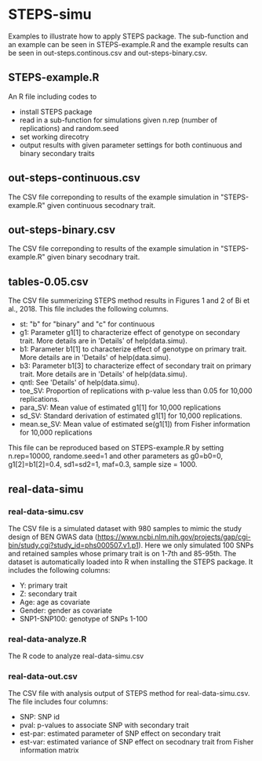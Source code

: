 # STEPS-simu
Examples to illustrate how to apply STEPS package. The sub-function and an example can be seen in STEPS-example.R and the example results can be seen in out-steps.continous.csv and out-steps-binary.csv.

## STEPS-example.R
An R file including codes to
* install STEPS package
* read in a sub-function for simulations given n.rep (number of replications) and random.seed
* set working direcotry
* output results with given parameter settings for both continuous and binary secondary traits

## out-steps-continuous.csv
The CSV file correponding to results of the example simulation in "STEPS-example.R" given continuous secodnary trait.

## out-steps-binary.csv
The CSV file correponding to results of the example simulation in "STEPS-example.R" given binary secodnary trait.

## tables-0.05.csv
The CSV file summerizing STEPS method results in Figures 1 and 2 of Bi et al., 2018. This file includes the following columns.
* st: "b" for "binary" and "c" for continuous
* g1: Parameter g1[1] to characterize effect of genotype on secondary trait. More details are in 'Details' of help(data.simu). 
* b1: Parameter b1[1] to characterize effect of genotype on primary trait. More details are in 'Details' of help(data.simu).
* b3: Parameter b1[3] to characterize effect of secondary trait on primary trait. More details are in 'Details' of help(data.simu).
* qntl: See 'Details' of help(data.simu).
* toe_SV: Proportion of replications with p-value less than 0.05 for 10,000 replications.
* para_SV: Mean value of estimated g1[1] for 10,000 replications
* sd_SV: Standard derivation of estimated g1[1] for 10,000 replications.
* mean.se_SV: Mean value of estimated se(g1[1]) from Fisher information for 10,000 replications

This file can be reproduced based on STEPS-example.R by setting n.rep=10000, randome.seed=1 and other parameters as g0=b0=0, g1[2]=b1[2]=0.4, sd1=sd2=1, maf=0.3, sample size = 1000. 

## real-data-simu

### real-data-simu.csv
The CSV file is a simulated dataset with 980 samples to mimic the study design of BEN GWAS data (https://www.ncbi.nlm.nih.gov/projects/gap/cgi-bin/study.cgi?study_id=phs000507.v1.p1). Here we only simulated 100 SNPs and retained samples whose primary trait is on 1-7th and 85-95th. The dataset is automatically loaded into R when installing the STEPS package. It includes the following columns:
* Y: primary trait
* Z: secondary trait
* Age: age as covariate
* Gender: gender as covariate
* SNP1-SNP100: genotype of SNPs 1-100

### real-data-analyze.R
The R code to analyze real-data-simu.csv

### real-data-out.csv
The CSV file with analysis output of STEPS method for real-data-simu.csv. The file includes four columns:
* SNP: SNP id
* pval: p-values to associate SNP with secondary trait
* est-par: estimated parameter of SNP effect on secondary trait
* est-var: estimated variance of SNP effect on secodnary trait from Fisher information matrix

